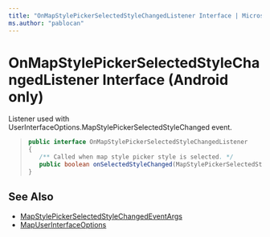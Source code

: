 ```yaml
---
title: "OnMapStylePickerSelectedStyleChangedListener Interface | Microsoft Docs"
ms.author: "pablocan"
---
```


# OnMapStylePickerSelectedStyleChangedListener Interface (Android only)

Listener used with UserInterfaceOptions.MapStylePickerSelectedStyleChanged event.

>```java
> public interface OnMapStylePickerSelectedStyleChangedListener
>{
>    /** Called when map style picker style is selected. */
>    public boolean onSelectedStyleChanged(MapStylePickerSelectedStyleChangedEventArgs e);
>}
>```

## See Also

* [MapStylePickerSelectedStyleChangedEventArgs](MapStylePickerSelectedStyleChangedEventArgs-class.md)
* [MapUserInterfaceOptions](../MapUserInterfaceOptions-class.md)
